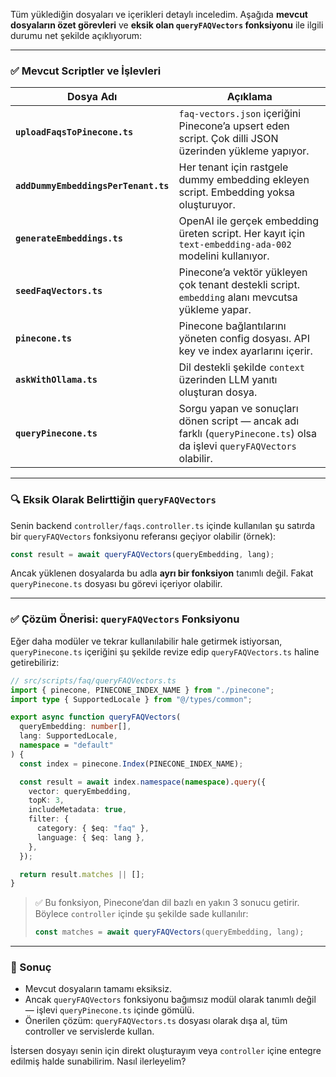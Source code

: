 Tüm yüklediğin dosyaları ve içerikleri detaylı inceledim. Aşağıda **mevcut dosyaların özet görevleri** ve **eksik olan `queryFAQVectors` fonksiyonu** ile ilgili durumu net şekilde açıklıyorum:

---

### ✅ Mevcut Scriptler ve İşlevleri

| Dosya Adı                            | Açıklama                                                                                                                 |
| ------------------------------------ | ------------------------------------------------------------------------------------------------------------------------ |
| **`uploadFaqsToPinecone.ts`**        | `faq-vectors.json` içeriğini Pinecone’a upsert eden script. Çok dilli JSON üzerinden yükleme yapıyor.                    |
| **`addDummyEmbeddingsPerTenant.ts`** | Her tenant için rastgele dummy embedding ekleyen script. Embedding yoksa oluşturuyor.                                    |
| **`generateEmbeddings.ts`**          | OpenAI ile gerçek embedding üreten script. Her kayıt için `text-embedding-ada-002` modelini kullanıyor.                  |
| **`seedFaqVectors.ts`**              | Pinecone’a vektör yükleyen çok tenant destekli script. `embedding` alanı mevcutsa yükleme yapar.                         |
| **`pinecone.ts`**                    | Pinecone bağlantılarını yöneten config dosyası. API key ve index ayarlarını içerir.                                      |
| **`askWithOllama.ts`**               | Dil destekli şekilde `context` üzerinden LLM yanıtı oluşturan dosya.                                                     |
| **`queryPinecone.ts`**               | Sorgu yapan ve sonuçları dönen script — ancak adı farklı (`queryPinecone.ts`) olsa da işlevi `queryFAQVectors` olabilir. |

---

### 🔍 Eksik Olarak Belirttiğin `queryFAQVectors`

Senin backend `controller/faqs.controller.ts` içinde kullanılan şu satırda bir `queryFAQVectors` fonksiyonu referansı geçiyor olabilir (örnek):

```ts
const result = await queryFAQVectors(queryEmbedding, lang);
```

Ancak yüklenen dosyalarda bu adla **ayrı bir fonksiyon** tanımlı değil. Fakat `queryPinecone.ts` dosyası bu görevi içeriyor olabilir.

---

### ✅ Çözüm Önerisi: `queryFAQVectors` Fonksiyonu

Eğer daha modüler ve tekrar kullanılabilir hale getirmek istiyorsan, `queryPinecone.ts` içeriğini şu şekilde revize edip `queryFAQVectors.ts` haline getirebiliriz:

```ts
// src/scripts/faq/queryFAQVectors.ts
import { pinecone, PINECONE_INDEX_NAME } from "./pinecone";
import type { SupportedLocale } from "@/types/common";

export async function queryFAQVectors(
  queryEmbedding: number[],
  lang: SupportedLocale,
  namespace = "default"
) {
  const index = pinecone.Index(PINECONE_INDEX_NAME);

  const result = await index.namespace(namespace).query({
    vector: queryEmbedding,
    topK: 3,
    includeMetadata: true,
    filter: {
      category: { $eq: "faq" },
      language: { $eq: lang },
    },
  });

  return result.matches || [];
}
```

> ✅ Bu fonksiyon, Pinecone’dan dil bazlı en yakın 3 sonucu getirir. Böylece `controller` içinde şu şekilde sade kullanılır:
>
> ```ts
> const matches = await queryFAQVectors(queryEmbedding, lang);
> ```

---

### 📌 Sonuç

* Mevcut dosyaların tamamı eksiksiz.
* Ancak `queryFAQVectors` fonksiyonu bağımsız modül olarak tanımlı değil — işlevi `queryPinecone.ts` içinde gömülü.
* Önerilen çözüm: `queryFAQVectors.ts` dosyası olarak dışa al, tüm controller ve servislerde kullan.

İstersen dosyayı senin için direkt oluşturayım veya `controller` içine entegre edilmiş halde sunabilirim. Nasıl ilerleyelim?
